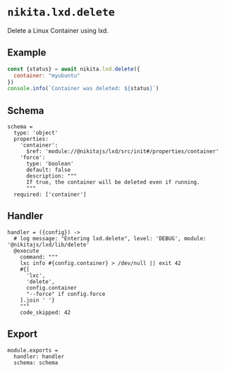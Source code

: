 
# `nikita.lxd.delete`

Delete a Linux Container using lxd.

## Example

```js
const {status} = await nikita.lxd.delete({
  container: "myubuntu"
})
console.info(`Container was deleted: ${status}`)
```

## Schema

    schema =
      type: 'object'
      properties:
        'container':
          $ref: 'module://@nikitajs/lxd/src/init#/properties/container'
        'force':
          type: 'boolean'
          default: false
          description: """
          If true, the container will be deleted even if running.
          """
      required: ['container']

## Handler

    handler = ({config}) ->
      # log message: "Entering lxd.delete", level: 'DEBUG', module: '@nikitajs/lxd/lib/delete'
      @execute
        command: """
        lxc info #{config.container} > /dev/null || exit 42
        #{[
          'lxc',
          'delete',
          config.container
          "--force" if config.force
        ].join ' '}
        """
        code_skipped: 42

## Export

    module.exports =
      handler: handler
      schema: schema
